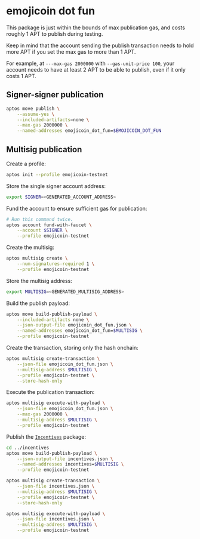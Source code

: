 # emojicoin dot fun

This package is just within the bounds of max publication gas, and costs roughly
1 APT to publish during testing.

Keep in mind that the account sending the publish transaction needs to hold
more APT if you set the max gas to more than 1 APT.

For example, at `---max-gas 2000000` with `--gas-unit-price 100`, your account
needs to have at least 2 APT to be able to publish, even if it only costs 1 APT.

## Signer-signer publication

```sh
aptos move publish \
    --assume-yes \
    --included-artifacts=none \
    --max-gas 2000000 \
    --named-addresses emojicoin_dot_fun=$EMOJICOIN_DOT_FUN
```

## Multisig publication

Create a profile:

```sh
aptos init --profile emojicoin-testnet
```

Store the single signer account address:

```sh
export SIGNER=<GENERATED_ACCOUNT_ADDRESS>
```

Fund the account to ensure sufficient gas for publication:

```sh
# Run this command twice.
aptos account fund-with-faucet \
    --account $SIGNER \
    --profile emojicoin-testnet
```

Create the multisig:

```sh
aptos multisig create \
    --num-signatures-required 1 \
    --profile emojicoin-testnet
```

Store the multisig address:

```sh
export MULTISIG=<GENERATED_MULTISIG_ADDRESS>
```

Build the publish payload:

```sh
aptos move build-publish-payload \
    --included-artifacts none \
    --json-output-file emojicoin_dot_fun.json \
    --named-addresses emojicoin_dot_fun=$MULTISIG \
    --profile emojicoin-testnet
```

Create the transaction, storing only the hash onchain:

```sh
aptos multisig create-transaction \
    --json-file emojicoin_dot_fun.json \
    --multisig-address $MULTISIG \
    --profile emojicoin-testnet \
    --store-hash-only
```

Execute the publication transaction:

```sh
aptos multisig execute-with-payload \
    --json-file emojicoin_dot_fun.json \
    --max-gas 2000000 \
    --multisig-address $MULTISIG \
    --profile emojicoin-testnet
```

Publish the [`Incentives`](../incentives/README.md) package:

```sh
cd ../incentives
aptos move build-publish-payload \
    --json-output-file incentives.json \
    --named-addresses incentives=$MULTISIG \
    --profile emojicoin-testnet
```

```sh
aptos multisig create-transaction \
    --json-file incentives.json \
    --multisig-address $MULTISIG \
    --profile emojicoin-testnet \
    --store-hash-only
```

```sh
aptos multisig execute-with-payload \
    --json-file incentives.json \
    --multisig-address $MULTISIG \
    --profile emojicoin-testnet
```
